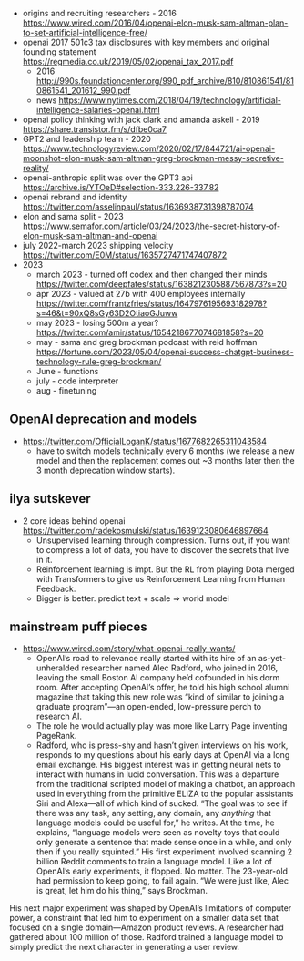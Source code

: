 
- origins and recruiting researchers - 2016 https://www.wired.com/2016/04/openai-elon-musk-sam-altman-plan-to-set-artificial-intelligence-free/
- openai 2017 501c3 tax disclosures with key members and original founding statement https://regmedia.co.uk/2019/05/02/openai_tax_2017.pdf
	- 2016 http://990s.foundationcenter.org/990_pdf_archive/810/810861541/810861541_201612_990.pdf
	- news https://www.nytimes.com/2018/04/19/technology/artificial-intelligence-salaries-openai.html
- openai policy thinking with jack clark and amanda askell - 2019 https://share.transistor.fm/s/dfbe0ca7
- GPT2 and leadership team - 2020 https://www.technologyreview.com/2020/02/17/844721/ai-openai-moonshot-elon-musk-sam-altman-greg-brockman-messy-secretive-reality/
- openai-anthropic split was over the GPT3 api https://archive.is/YTOeD#selection-333.226-337.82
- openai rebrand and identity https://twitter.com/asselinpaul/status/1636938731398787074
- elon and sama split - 2023 https://www.semafor.com/article/03/24/2023/the-secret-history-of-elon-musk-sam-altman-and-openai
- july 2022-march 2023 shipping velocity https://twitter.com/E0M/status/1635727471747407872
- 2023
	- march 2023 - turned off codex and then changed their minds  https://twitter.com/deepfates/status/1638212305887567873?s=20
	- apr 2023 - valued at 27b with 400 employees internally https://twitter.com/frantzfries/status/1647976195693182978?s=46&t=90xQ8sGy63D2OtiaoGJuww
	- may 2023 - losing 500m a year? https://twitter.com/amir/status/1654218677074681858?s=20
	- may - sama and greg brockman podcast with reid hoffman https://fortune.com/2023/05/04/openai-success-chatgpt-business-technology-rule-greg-brockman/
	- June - functions
	- july - code interpreter
	- aug - finetuning


## OpenAI deprecation and models

- https://twitter.com/OfficialLoganK/status/1677682265311043584
	- have to switch models technically every 6 months (we release a new model and then the replacement comes out ~3 months later then the 3 month deprecation window starts).

## ilya sutskever

- 2 core ideas behind openai https://twitter.com/radekosmulski/status/1639123080646897664
	- Unsupervised learning through compression. Turns out, if you want to compress a lot of data, you have to discover the secrets that live in it.
	- Reinforcement learning is impt. But the RL from playing Dota merged with Transformers to give us Reinforcement Learning from Human Feedback. 
	- Bigger is better. predict text + scale => world model

## mainstream puff pieces

- https://www.wired.com/story/what-openai-really-wants/
	- OpenAI’s road to relevance really started with its hire of an as-yet-unheralded researcher named Alec Radford, who joined in 2016, leaving the small Boston AI company he’d cofounded in his dorm room. After accepting OpenAI’s offer, he told his high school alumni magazine that taking this new role was “kind of similar to joining a graduate program”—an open-ended, low-pressure perch to research AI.
	- The role he would actually play was more like Larry Page inventing PageRank.
	- Radford, who is press-shy and hasn’t given interviews on his work, responds to my questions about his early days at OpenAI via a long email exchange. His biggest interest was in getting neural nets to interact with humans in lucid conversation. This was a departure from the traditional scripted model of making a chatbot, an approach used in everything from the primitive ELIZA to the popular assistants Siri and Alexa—all of which kind of sucked. “The goal was to see if there was any task, any setting, any domain, any _anything_ that language models could be useful for,” he writes. At the time, he explains, “language models were seen as novelty toys that could only generate a sentence that made sense once in a while, and only then if you really squinted.” His first experiment involved scanning 2 billion Reddit comments to train a language model. Like a lot of OpenAI’s early experiments, it flopped. No matter. The 23-year-old had permission to keep going, to fail again. “We were just like, Alec is great, let him do his thing,” says Brockman.

His next major experiment was shaped by OpenAI’s limitations of computer power, a constraint that led him to experiment on a smaller data set that focused on a single domain—Amazon product reviews. A researcher had gathered about 100 million of those. Radford trained a language model to simply predict the next character in generating a user review.
